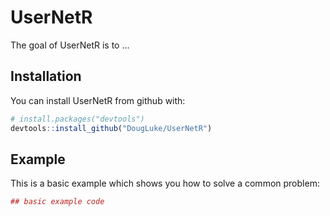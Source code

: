
<!-- README.md is generated from README.Rmd. Please edit that file -->
UserNetR
========

The goal of UserNetR is to ...

Installation
------------

You can install UserNetR from github with:

``` r
# install.packages("devtools")
devtools::install_github("DougLuke/UserNetR")
```

Example
-------

This is a basic example which shows you how to solve a common problem:

``` r
## basic example code
```
